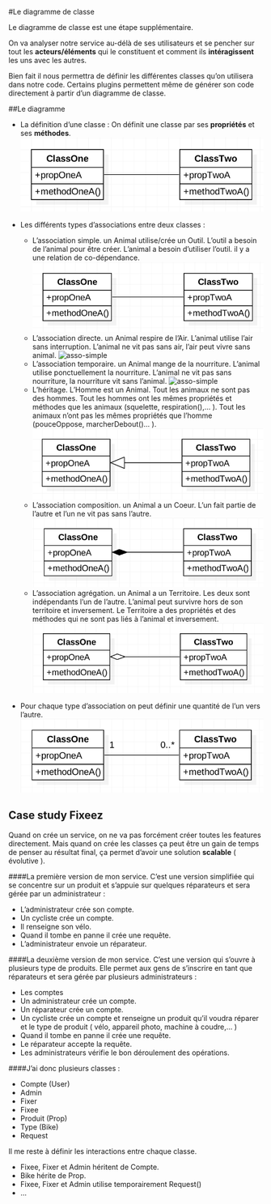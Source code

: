 #Le diagramme de classe

Le diagramme de classe est une étape supplémentaire.

On va analyser notre service au-délà de ses utilisateurs et se pencher sur tout les **acteurs/éléments** qui le constituent et comment ils **intéragissent** les uns avec les autres.

Bien fait il nous permettra de définir les différentes classes qu’on utilisera dans notre code.
Certains plugins permettent même de générer son code directement à partir d’un diagramme de classe.

##Le diagramme 
+ La définition d’une classe :
On définit une classe par ses **propriétés** et ses **méthodes**.
![asso-simple](asso-simple.png)

+ Les différents types d’associations entre deux classes :
    + L’association simple. un Animal utilise/crée un Outil. L’outil a besoin de l’animal pour être créer. L’animal a besoin d’utiliser l’outil. il y a une relation de co-dépendance.
![asso-simple](asso-simple.png)
    + L’association directe. un Animal respire de l’Air. L’animal utilise l’air sans interruption. L’animal ne vit pas sans air, l’air peut vivre sans animal.
![asso-simple](asso-directe.png)
    + L’association temporaire. un Animal mange de la nourriture. L’animal utilise ponctuellement la nourriture. L’animal ne vit pas sans nourriture, la nourriture vit sans l’animal.
![asso-simple](asso-temporaire.png)
    + L’héritage. L’Homme est un Animal. Tout les animaux ne sont pas des hommes. Tout les hommes ont les mêmes propriétés et méthodes que les animaux (squelette, respiration(),… ). Tout les animaux n’ont pas les mêmes propriétés que l’homme (pouceOppose, marcherDebout()… ).
![asso-simple](asso-heritage.png)
    + L’association composition. un Animal a un Coeur. L’un fait partie de l’autre et l’un ne vit pas sans l’autre.
![asso-simple](asso-composition.png)
    + L’association agrégation. un Animal a un Territoire. Les deux sont indépendants l’un de l’autre. L’animal peut survivre hors de son territoire et inversement.
Le Territoire a des propriétés et des méthodes qui ne sont pas liés à l’animal et inversement.
![asso-simple](asso-agregation.png)

+ Pour chaque type d’association on peut définir une quantité de l’un vers l’autre.
![asso-qtt](asso-qtt.png)

## Case study Fixeez
Quand on crée un service, on ne va pas forcément créer toutes les features directement. Mais quand on crée les classes ça peut être un gain de temps de penser au résultat final, ça permet d’avoir une solution **scalable** ( évolutive ).

####La première version de mon service.
C’est une version simplifiée qui se concentre sur un produit et s’appuie sur quelques réparateurs et sera gérée par un administrateur :

+ L’administrateur crée son compte.
+ Un cycliste crée un compte.
+ Il renseigne son vélo.
+ Quand il tombe en panne il crée une requête.
+ L’administrateur envoie un réparateur.

####La deuxième version de mon service.
C’est une version qui s’ouvre à plusieurs type de produits. Elle permet aux gens de s’inscrire en tant que réparateurs et sera gérée par plusieurs administrateurs :

+ Les comptes
+ Un administrateur crée un compte.
+ Un réparateur crée un compte.
+ Un cycliste crée un compte et renseigne un produit qu’il voudra réparer et le type de produit ( vélo, appareil photo, machine à coudre,… )
+ Quand il tombe en panne il crée une requête.
+ Le réparateur accepte la requête.
+ Les administrateurs vérifie le bon déroulement des opérations.

####J’ai donc plusieurs classes :

+ Compte (User)
+ Admin
+ Fixer
+ Fixee
+ Produit (Prop)
+ Type (Bike)
+ Request

Il me reste à définir les interactions entre chaque classe.

+ Fixee, Fixer et Admin héritent de Compte.
+ Bike hérite de Prop.
+ Fixee, Fixer et Admin utilise temporairement Request()
+ …
